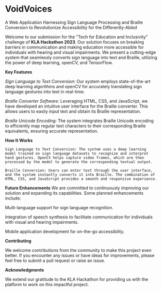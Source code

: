 # VoidVoices 

A Web Application Harnessing Sign Language Processing and Braille Conversion to Revolutionize Accessibility for the Differently-Abled

Welcome to our submission for the "Tech for Education and Inclusivity" challenge of 
**KLA Hackathon 2023**. Our solution focuses on breaking barriers in communication and making education more accessible for individuals with hearing and visual impairments. We present a cutting-edge system that seamlessly converts sign language into text and Braille, utilizing the power of deep learning, openCV, and TensorFlow.

**Key Features**

  *Sign Language to Text Conversion*:
  Our system employs state-of-the-art deep learning algorithms and openCV for accurately translating sign language gestures into text in real-time. 
  
  *Braille Converter Software:* Leveraging HTML, CSS, and JavaScript, we have developed an intuitive user interface for the Braille converter. This allows users to easily input text and obtain its Braille representation.

  *Braille Unicode Encoding:* The system integrates Braille Unicode encoding to efficiently map regular text characters to their corresponding Braille equivalents, ensuring accurate representation.

**How It Works**

    Sign Language to Text Conversion: The system uses a deep learning model trained on sign language datasets to recognize and interpret hand gestures. OpenCV helps capture video frames, which are then processed by the model to generate the corresponding textual output.

    Braille Conversion: Users can enter text through the user interface, and the system instantly converts it into Braille. The combination of HTML, CSS, and JavaScript provides a smooth and responsive experience.

**Future Enhancements**
We are committed to continuously improving our solution and expanding its capabilities. Some planned enhancements include:

Multi-language support for sign language recognition.

Integration of speech synthesis to facilitate communication for individuals with visual and hearing impairments.

Mobile application development for on-the-go accessibility.

**Contributing**

We welcome contributions from the community to make this project even better. If you encounter any issues or have ideas for improvements, please feel free to submit a pull request or raise an issue.

**Acknowledgments**

We extend our gratitude to the KLA Hackathon for providing us with the platform to work on this impactful project. 

